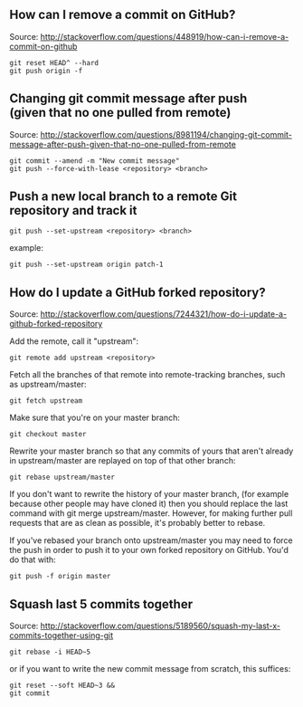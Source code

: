 ## How can I remove a commit on GitHub?
Source: http://stackoverflow.com/questions/448919/how-can-i-remove-a-commit-on-github
```
git reset HEAD^ --hard
git push origin -f
```

## Changing git commit message after push <br/>(given that no one pulled from remote)
Source: http://stackoverflow.com/questions/8981194/changing-git-commit-message-after-push-given-that-no-one-pulled-from-remote
```
git commit --amend -m "New commit message"
git push --force-with-lease <repository> <branch>
```

## Push a new local branch to a remote Git repository and track it
```
git push --set-upstream <repository> <branch>
```
example:
```
git push --set-upstream origin patch-1
```

## How do I update a GitHub forked repository?
Source: http://stackoverflow.com/questions/7244321/how-do-i-update-a-github-forked-repository

Add the remote, call it "upstream":
```
git remote add upstream <repository>
```
Fetch all the branches of that remote into remote-tracking branches, such as upstream/master:
```
git fetch upstream
```
Make sure that you're on your master branch:
```
git checkout master
```
Rewrite your master branch so that any commits of yours that
aren't already in upstream/master are replayed on top of that
other branch:
```
git rebase upstream/master
```
If you don't want to rewrite the history of your master branch,
(for example because other people may have cloned it)
then you should replace the last command with git merge upstream/master.
However, for making further pull requests that are as clean as possible, it's probably better to rebase.

If you've rebased your branch onto upstream/master you may need to force the push 
in order to push it to your own forked repository on GitHub. You'd do that with:
```
git push -f origin master
```

## Squash last 5 commits together
Source: http://stackoverflow.com/questions/5189560/squash-my-last-x-commits-together-using-git
```
git rebase -i HEAD~5
```
or if you want to write the new commit message from scratch, this suffices:
```
git reset --soft HEAD~3 &&
git commit
```

